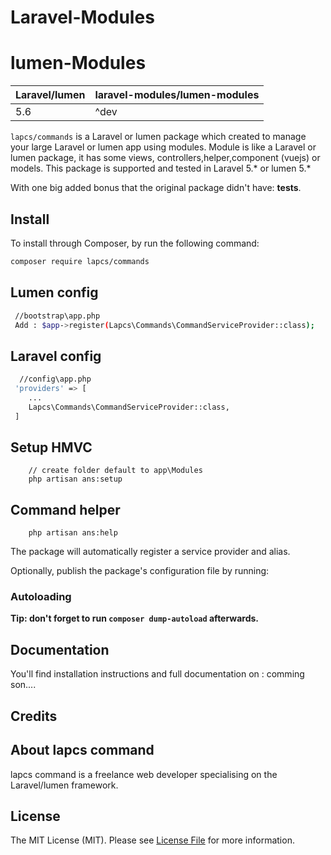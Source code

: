 # Laravel-Modules
# lumen-Modules

| **Laravel/lumen**  |  **laravel-modules/lumen-modules** |
|---|---|
| 5.6  | ^dev  |

`lapcs/commands` is a Laravel or lumen package which created to manage your large  Laravel or lumen app using modules. Module is like a  Laravel or lumen package, it has some views, controllers,helper,component (vuejs) or models. This package is supported and tested in Laravel 5.* or lumen 5.*

With one big added bonus that the original package didn't have: **tests**.


## Install

To install through Composer, by run the following command:

``` bash
composer require lapcs/commands
```

## Lumen config
``` bash
 //bootstrap\app.php
 Add : $app->register(Lapcs\Commands\CommandServiceProvider::class);
```

## Laravel config
``` bash
  //config\app.php
 'providers' => [
	...
	Lapcs\Commands\CommandServiceProvider::class,
 ]
```

## Setup HMVC
``` Create HMVC module
	// create folder default to app\Modules
	php artisan ans:setup 
```

## Command helper
``` Create HMVC module
	php artisan ans:help 
```

The package will automatically register a service provider and alias.

Optionally, publish the package's configuration file by running:

### Autoloading



**Tip: don't forget to run `composer dump-autoload` afterwards.**

## Documentation

You'll find installation instructions and full documentation on : comming son....

## Credits


## About lapcs command

lapcs command is a freelance web developer specialising on the Laravel/lumen framework.


## License

The MIT License (MIT). Please see [License File](LICENSE.md) for more information.
